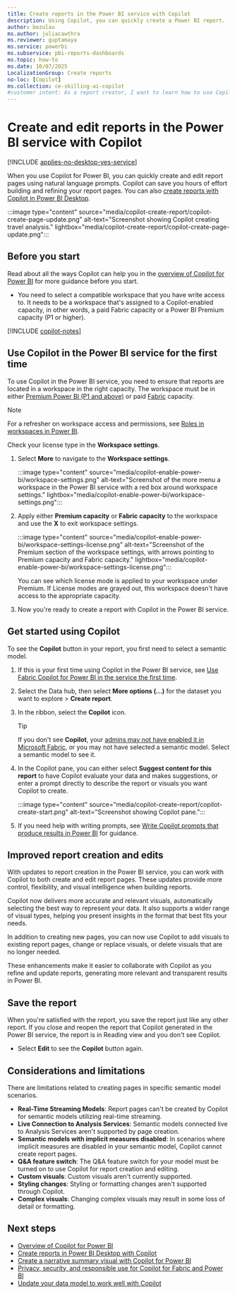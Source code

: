 ```yaml
---
title: Create reports in the Power BI service with Copilot
description: Using Copilot, you can quickly create a Power BI report.
author: bezulau
ms.author: juliacawthra
ms.reviewer: guptamaya
ms.service: powerbi
ms.subservice: pbi-reports-dashboards
ms.topic: how-to
ms.date: 10/07/2025
LocalizationGroup: Create reports
no-loc: [Copilot]
ms.collection: ce-skilling-ai-copilot
#customer intent: As a report creator, I want to learn how to use Copilot in the Power BI service to create a Power BI report quickly.
---
```


# Create and edit reports in the Power BI service with Copilot

[!INCLUDE [applies-no-desktop-yes-service](../includes/applies-no-desktop-yes-service.md)]

When you use Copilot for Power BI, you can quickly create and edit report pages using natural language prompts. Copilot can save you hours of effort building and refining your report pages. You can also [create reports with Copilot in Power BI Desktop](copilot-create-desktop-report.md).

:::image type="content" source="media/copilot-create-report/copilot-create-page-update.png" alt-text="Screenshot showing Copilot creating travel analysis." lightbox="media/copilot-create-report/copilot-create-page-update.png":::

## Before you start

Read about all the ways Copilot can help you in the [overview of Copilot for Power BI](copilot-introduction.md) for more guidance before you start.

- You need to select a compatible workspace that you have write access to. It needs to be a workspace that's assigned to a Copilot-enabled capacity, in other words, a paid Fabric capacity or a Power BI Premium capacity (P1 or higher).

[!INCLUDE [copilot-notes](../includes/copilot-notes.md)]

## Use Copilot in the Power BI service for the first time

To use Copilot in the Power BI service, you need to ensure that reports are located in a workspace in the right capacity. The workspace must be in either [Premium Power BI (P1 and above)](../enterprise/service-premium-features.md) or paid [Fabric](/fabric/enterprise/licenses) capacity.

> [!NOTE]
> For a refresher on workspace access and permissions, see [Roles in workspaces in Power BI](/power-bi/collaborate-share/service-roles-new-workspaces).

Check your license type in the **Workspace settings**.

1. Select **More** to navigate to the **Workspace settings**.

    :::image type="content" source="media/copilot-enable-power-bi/workspace-settings.png" alt-text="Screenshot of the more menu a workspace in the Power BI service with a red box around workspace settings." lightbox="media/copilot-enable-power-bi/workspace-settings.png":::

1. Apply either **Premium capacity** or **Fabric capacity** to the workspace and use the **X** to exit workspace settings.

    :::image type="content" source="media/copilot-enable-power-bi/workspace-settings-license.png" alt-text="Screenshot of the Premium section of the workspace settings, with arrows pointing to Premium capacity and Fabric capacity." lightbox="media/copilot-enable-power-bi/workspace-settings-license.png":::

    You can see which license mode is applied to your workspace under Premium. If License modes are grayed out, this workspace doesn't have access to the appropriate capacity.

1. Now you're ready to create a report with Copilot in the Power BI service.

## Get started using Copilot

To see the **Copilot** button in your report, you first need to select a semantic model.

1. If this is your first time using Copilot in the Power BI service, see [Use Fabric Copilot for Power BI in the service the first time](copilot-enable-power-bi.md#use-copilot-for-power-bi-in-the-service).

1. Select the Data hub, then select **More options (...)** for the dataset you want to explore > **Create report**.

1. In the ribbon, select the **Copilot** icon.

    > [!TIP]
    > If you don't see **Copilot**, your [admins may not have enabled it in Microsoft Fabric](/fabric/get-started/copilot-fabric-overview), or you may not have selected a semantic model. Select a semantic model to see it.

1. In the Copilot pane, you can either select **Suggest content for this report** to have Copilot evaluate your data and makes suggestions, or enter a prompt directly to describe the report or visuals you want Copilot to create.

    :::image type="content" source="media/copilot-create-report/copilot-create-start.png" alt-text="Screenshot showing Copilot pane.":::

1. If you need help with writing prompts, see [Write Copilot prompts that produce results in Power BI](copilot-prompts-report-pages.md) for guidance.

## Improved report creation and edits

With updates to report creation in the Power BI service, you can work with Copilot to both create and edit report pages. These updates provide more control, flexibility, and visual intelligence when building reports.

Copilot now delivers more accurate and relevant visuals, automatically selecting the best way to represent your data. It also supports a wider range of visual types, helping you present insights in the format that best fits your needs.

In addition to creating new pages, you can now use Copilot to add visuals to existing report pages, change or replace visuals, or delete visuals that are no longer needed.

These enhancements make it easier to collaborate with Copilot as you refine and update reports, generating more relevant and transparent results in Power BI.

## Save the report

When you're satisfied with the report, you save the report just like any other report. If you close and reopen the report that Copilot generated in the Power BI service, the report is in Reading view and you don't see Copilot.

- Select **Edit** to see the **Copilot** button again. 

## Considerations and limitations

There are limitations related to creating pages in specific semantic model scenarios.

- **Real-Time Streaming Models**: Report pages can't be created by Copilot for semantic models utilizing real-time streaming.
- **Live Connection to Analysis Services**: Semantic models connected live to Analysis Services aren't supported by page creation.
- **Semantic models with implicit measures disabled**: In scenarios where implicit measures are disabled in your semantic model, Copilot cannot create report pages.
- **Q&A feature switch**: The Q&A feature switch for your model must be turned on to use Copilot for report creation and editing.
- **Custom visuals**: Custom visuals aren't currently supported.
- **Styling changes**: Styling or formatting changes aren't supported through Copilot.
- **Complex visuals**: Changing complex visuals may result in some loss of detail or formatting.
  
## Next steps

- [Overview of Copilot for Power BI](copilot-introduction.md)
- [Create reports in Power BI Desktop with Copilot](copilot-create-desktop-report.md)
- [Create a narrative summary visual with Copilot for Power BI](copilot-create-narrative.md)
- [Privacy, security, and responsible use for Copilot for Fabric and Power BI](/fabric/get-started/copilot-power-bi-privacy-security)
- [Update your data model to work well with Copilot](copilot-evaluate-data.md)
